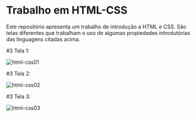 # Trabalho em HTML-CSS

Este repositório apresenta um trabalho de introdução a HTML e CSS.
São telas diferentes que trabalham o uso de algumas propiedades introdutórias das linguagens citadas acima.

#3 Tela 1:

![html-css01](https://github.com/user-attachments/assets/439258d0-a814-4a22-9539-cd9b75eee317)

#3 Tela 2:

![html-css02](https://github.com/user-attachments/assets/a7e7cbf6-413f-45b4-b67c-5b6d8cc08b17)

#3 Tela 3:

![html-css03](https://github.com/user-attachments/assets/a6c357e7-79ca-4113-b19e-f4adcb2c0aac)


